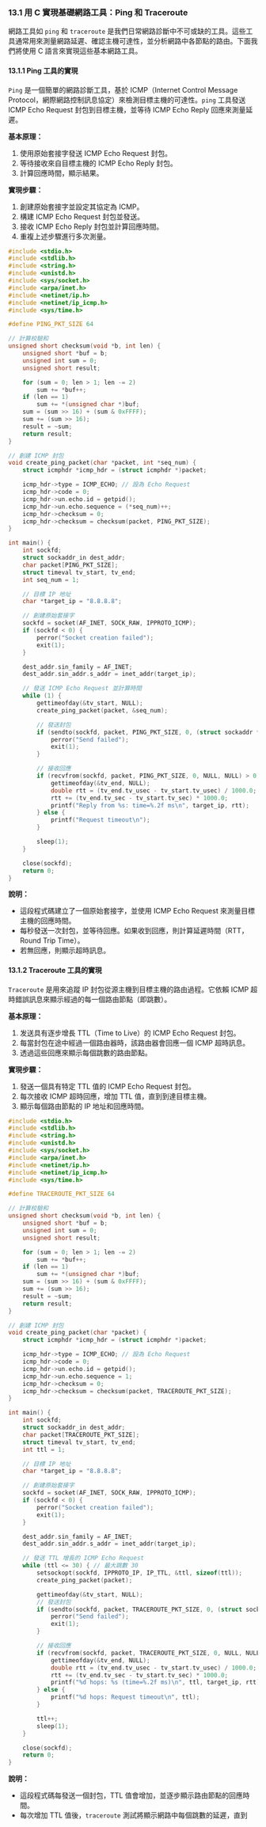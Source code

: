 ### **13.1 用 C 實現基礎網路工具：Ping 和 Traceroute**

網路工具如 `ping` 和 `traceroute` 是我們日常網路診斷中不可或缺的工具。這些工具通常用來測量網路延遲、確認主機可達性，並分析網路中各節點的路由。下面我們將使用 C 語言來實現這些基本網路工具。

#### **13.1.1 Ping 工具的實現**

`Ping` 是一個簡單的網路診斷工具，基於 ICMP（Internet Control Message Protocol，網際網路控制訊息協定）來檢測目標主機的可達性。`ping` 工具發送 ICMP Echo Request 封包到目標主機，並等待 ICMP Echo Reply 回應來測量延遲。

**基本原理：**
1. 使用原始套接字發送 ICMP Echo Request 封包。
2. 等待接收來自目標主機的 ICMP Echo Reply 封包。
3. 計算回應時間，顯示結果。

**實現步驟：**

1. 創建原始套接字並設定其協定為 ICMP。
2. 構建 ICMP Echo Request 封包並發送。
3. 接收 ICMP Echo Reply 封包並計算回應時間。
4. 重複上述步驟進行多次測量。

```c
#include <stdio.h>
#include <stdlib.h>
#include <string.h>
#include <unistd.h>
#include <sys/socket.h>
#include <arpa/inet.h>
#include <netinet/ip.h>
#include <netinet/ip_icmp.h>
#include <sys/time.h>

#define PING_PKT_SIZE 64

// 計算校驗和
unsigned short checksum(void *b, int len) {
    unsigned short *buf = b;
    unsigned int sum = 0;
    unsigned short result;

    for (sum = 0; len > 1; len -= 2)
        sum += *buf++;
    if (len == 1)
        sum += *(unsigned char *)buf;
    sum = (sum >> 16) + (sum & 0xFFFF);
    sum += (sum >> 16);
    result = ~sum;
    return result;
}

// 創建 ICMP 封包
void create_ping_packet(char *packet, int *seq_num) {
    struct icmphdr *icmp_hdr = (struct icmphdr *)packet;

    icmp_hdr->type = ICMP_ECHO; // 設為 Echo Request
    icmp_hdr->code = 0;
    icmp_hdr->un.echo.id = getpid();
    icmp_hdr->un.echo.sequence = (*seq_num)++;
    icmp_hdr->checksum = 0;
    icmp_hdr->checksum = checksum(packet, PING_PKT_SIZE);
}

int main() {
    int sockfd;
    struct sockaddr_in dest_addr;
    char packet[PING_PKT_SIZE];
    struct timeval tv_start, tv_end;
    int seq_num = 1;

    // 目標 IP 地址
    char *target_ip = "8.8.8.8";

    // 創建原始套接字
    sockfd = socket(AF_INET, SOCK_RAW, IPPROTO_ICMP);
    if (sockfd < 0) {
        perror("Socket creation failed");
        exit(1);
    }

    dest_addr.sin_family = AF_INET;
    dest_addr.sin_addr.s_addr = inet_addr(target_ip);

    // 發送 ICMP Echo Request 並計算時間
    while (1) {
        gettimeofday(&tv_start, NULL);
        create_ping_packet(packet, &seq_num);

        // 發送封包
        if (sendto(sockfd, packet, PING_PKT_SIZE, 0, (struct sockaddr *)&dest_addr, sizeof(dest_addr)) <= 0) {
            perror("Send failed");
            exit(1);
        }

        // 接收回應
        if (recvfrom(sockfd, packet, PING_PKT_SIZE, 0, NULL, NULL) > 0) {
            gettimeofday(&tv_end, NULL);
            double rtt = (tv_end.tv_usec - tv_start.tv_usec) / 1000.0;
            rtt += (tv_end.tv_sec - tv_start.tv_sec) * 1000.0;
            printf("Reply from %s: time=%.2f ms\n", target_ip, rtt);
        } else {
            printf("Request timeout\n");
        }

        sleep(1);
    }

    close(sockfd);
    return 0;
}
```

**說明：**
- 這段程式碼建立了一個原始套接字，並使用 ICMP Echo Request 來測量目標主機的回應時間。
- 每秒發送一次封包，並等待回應。如果收到回應，則計算延遲時間（RTT，Round Trip Time）。
- 若無回應，則顯示超時訊息。

#### **13.1.2 Traceroute 工具的實現**

`Traceroute` 是用來追蹤 IP 封包從源主機到目標主機的路由過程。它依賴 ICMP 超時錯誤訊息來顯示經過的每一個路由節點（即跳數）。

**基本原理：**
1. 发送具有逐步增長 TTL（Time to Live）的 ICMP Echo Request 封包。
2. 每當封包在途中經過一個路由器時，該路由器會回應一個 ICMP 超時訊息。
3. 透過這些回應來顯示每個跳數的路由節點。

**實現步驟：**

1. 發送一個具有特定 TTL 值的 ICMP Echo Request 封包。
2. 每次接收 ICMP 超時回應，增加 TTL 值，直到到達目標主機。
3. 顯示每個路由節點的 IP 地址和回應時間。

```c
#include <stdio.h>
#include <stdlib.h>
#include <string.h>
#include <unistd.h>
#include <sys/socket.h>
#include <arpa/inet.h>
#include <netinet/ip.h>
#include <netinet/ip_icmp.h>
#include <sys/time.h>

#define TRACEROUTE_PKT_SIZE 64

// 計算校驗和
unsigned short checksum(void *b, int len) {
    unsigned short *buf = b;
    unsigned int sum = 0;
    unsigned short result;

    for (sum = 0; len > 1; len -= 2)
        sum += *buf++;
    if (len == 1)
        sum += *(unsigned char *)buf;
    sum = (sum >> 16) + (sum & 0xFFFF);
    sum += (sum >> 16);
    result = ~sum;
    return result;
}

// 創建 ICMP 封包
void create_ping_packet(char *packet) {
    struct icmphdr *icmp_hdr = (struct icmphdr *)packet;

    icmp_hdr->type = ICMP_ECHO; // 設為 Echo Request
    icmp_hdr->code = 0;
    icmp_hdr->un.echo.id = getpid();
    icmp_hdr->un.echo.sequence = 1;
    icmp_hdr->checksum = 0;
    icmp_hdr->checksum = checksum(packet, TRACEROUTE_PKT_SIZE);
}

int main() {
    int sockfd;
    struct sockaddr_in dest_addr;
    char packet[TRACEROUTE_PKT_SIZE];
    struct timeval tv_start, tv_end;
    int ttl = 1;

    // 目標 IP 地址
    char *target_ip = "8.8.8.8";

    // 創建原始套接字
    sockfd = socket(AF_INET, SOCK_RAW, IPPROTO_ICMP);
    if (sockfd < 0) {
        perror("Socket creation failed");
        exit(1);
    }

    dest_addr.sin_family = AF_INET;
    dest_addr.sin_addr.s_addr = inet_addr(target_ip);

    // 發送 TTL 增長的 ICMP Echo Request
    while (ttl <= 30) { // 最大跳數 30
        setsockopt(sockfd, IPPROTO_IP, IP_TTL, &ttl, sizeof(ttl));
        create_ping_packet(packet);

        gettimeofday(&tv_start, NULL);
        // 發送封包
        if (sendto(sockfd, packet, TRACEROUTE_PKT_SIZE, 0, (struct sockaddr *)&dest_addr, sizeof(dest_addr)) <= 0) {
            perror("Send failed");
            exit(1);
        }

        // 接收回應
        if (recvfrom(sockfd, packet, TRACEROUTE_PKT_SIZE, 0, NULL, NULL) > 0) {
            gettimeofday(&tv_end, NULL);
            double rtt = (tv_end.tv_usec - tv_start.tv_usec) / 1000.0;
            rtt += (tv_end.tv_sec - tv_start.tv_sec) * 1000.0;
            printf("%d hops: %s (time=%.2f ms)\n", ttl, target_ip, rtt);
        } else {
            printf("%d hops: Request timeout\n", ttl);
        }

        ttl++;
        sleep(1);
    }

    close(sockfd);
    return 0;
}
```

**說明：**
- 這段程式碼每發送一個封包，TTL 值會增加，並逐步顯示路由節點的回應時間。
- 每次增加 TTL 值後，`traceroute` 測試將顯示網路中每個跳數的延遲，直到